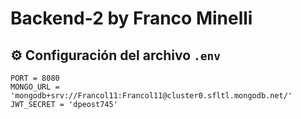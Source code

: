 # Backend-2 by Franco Minelli

## ⚙️ Configuración del archivo `.env`

```env
PORT = 8080
MONGO_URL = 'mongodb+srv://Francol11:Francol11@cluster0.sfltl.mongodb.net/'
JWT_SECRET = 'dpeost745'
